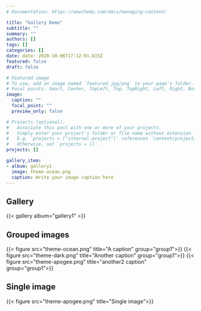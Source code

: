 ```yaml
---
# Documentation: https://wowchemy.com/docs/managing-content/

title: "Gallery Demo"
subtitle: ""
summary: ""
authors: []
tags: []
categories: []
date: date: 2020-10-06T17:12:01.815Z
featured: false
draft: false

# Featured image
# To use, add an image named `featured.jpg/png` to your page's folder.
# Focal points: Smart, Center, TopLeft, Top, TopRight, Left, Right, BottomLeft, Bottom, BottomRight.
image:
  caption: ""
  focal_point: ""
  preview_only: false

# Projects (optional).
#   Associate this post with one or more of your projects.
#   Simply enter your project's folder or file name without extension.
#   E.g. `projects = ["internal-project"]` references `content/project/deep-learning/index.md`.
#   Otherwise, set `projects = []`.
projects: []

gallery_item:
- album: gallery1
  image: theme-ocean.png
  caption: Write your image caption here
---
```

## Gallery
{{< gallery album="gallery1" >}}

## Grouped images
{{< figure src="theme-ocean.png" title="A caption" group="group1">}}
{{< figure src="theme-dark.png" title="Another caption" group="group1">}}
{{< figure src="theme-apogee.png" title="another2 caption" group="group1">}}

## Single image
{{< figure src="theme-apogee.png" title="Single image">}}
